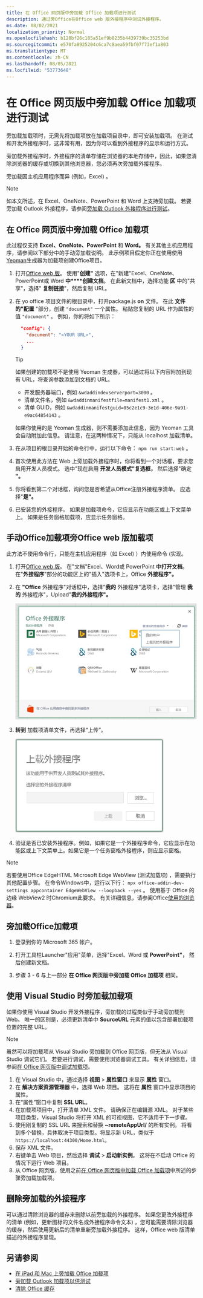 ```yaml
---
title: 在 Office 网页版中旁加载 Office 加载项进行测试
description: 通过旁Office在Office web 版外接程序中测试外接程序。
ms.date: 08/02/2021
localization_priority: Normal
ms.openlocfilehash: b128bf26c185a51ef9b8235b4439739bc35253bd
ms.sourcegitcommit: e570fa8925204c6ca7c8aea59fbf07f73ef1a803
ms.translationtype: MT
ms.contentlocale: zh-CN
ms.lasthandoff: 08/05/2021
ms.locfileid: "53773648"
---
```

# <a name="sideload-office-add-ins-in-office-on-the-web-for-testing"></a>在 Office 网页版中旁加载 Office 加载项进行测试

旁加载加载项时，无需先将加载项放在加载项目录中，即可安装加载项。 在测试和开发外接程序时，这非常有用，因为你可以看到外接程序的显示和运行方式。

旁加载外接程序时，外接程序的清单存储在浏览器的本地存储中，因此，如果您清除浏览器的缓存或切换到其他浏览器，您必须再次旁加载外接程序。

旁加载因主机应用程序而异 (例如，Excel) 。

> [!NOTE]
> 如本文所述，在 Excel、OneNote、PowerPoint 和 Word 上支持旁加载。 若要旁加载 Outlook 外接程序，请参阅[旁加载 Outlook 外接程序进行测试](../outlook/sideload-outlook-add-ins-for-testing.md)。

## <a name="sideload-an-office-add-in-in-office-on-the-web"></a>在 Office 网页版中旁加载 Office 加载项

此过程仅支持 **Excel、OneNote、PowerPoint** 和 **Word。**  有关其他主机应用程序，请参阅以下部分中的手动旁加载说明。 此示例项目假定你正在使用使用[Yeoman](https://github.com/OfficeDev/generator-office)生成器为加载项创建Office项目。

1. 打开[Office web 版](https://office.live.com/)。 使用"**创建"** 选项，在"新建"Excel、OneNote、PowerPoint或 Word **中****创建文档**。 在此新文档中，选择功能 **区** 中的"共享"，选择" **复制链接**"，然后复制 URL。

1. 在 yo office 项目文件的根目录中，打开package.js **on** 文件。 在此 **文件的"配置** "部分，创建 `"document"` 一个属性。 粘贴您复制的 URL 作为属性的值 `"document"` 。 例如，你的将如下所示：

    ```json
      "config": {
        "document": "<YOUR URL>",
        ...
      }
    ```

    > [!TIP]
    > 如果创建的加载项不是使用 Yeoman 生成器，可以通过将以下内容附加到现有 URL，将查询参数添加到文档的 URL。
    >
    > - 开发服务器端口，例如 `&wdaddindevserverport=3000` 。
    > - 清单文件名，例如 `&wdaddinmanifestfile=manifest1.xml` 。
    > - 清单 GUID，例如 `&wdaddinmanifestguid=05c2e1c9-3e1d-406e-9a91-e9ac64854143` 。
    >
    > 如果你使用的是 Yeoman 生成器，则不需要添加此信息，因为 Yeoman 工具会自动附加此信息。
    > 请注意，在这两种情况下，只能从 localhost 加载清单。

1. 在从项目的根目录开始的命令行中，运行以下命令： `npm run start:web` 。

1. 首次使用此方法在 Web 上旁加载外接程序时，你将看到一个对话框，要求您启用开发人员模式。 选中"现在启用 **开发人员模式"复选框，** 然后选择"确定 **"。**

1. 你将看到第二个对话框，询问您是否希望从Office注册外接程序清单。 应选择"**是"。**

1. 已安装您的外接程序。 如果是加载项命令，它应显示在功能区或上下文菜单上。 如果是任务窗格加载项，应显示任务窗格。

## <a name="sideload-an-office-add-in-in-office-on-the-web-manually"></a>手动Office加载项旁Office web 版加载项

此方法不使用命令行，只能在主机应用程序（如 Excel) ）内使用命令 (实现。

1. 打开[Office web 版](https://office.live.com/)。 在"文档"Excel、Word或 PowerPoint **中打开文档**。  在"**外接程序**"部分的功能区上的"插入"选项卡上，Office **外接程序"。**

1. 在 **"Office** 外接程序"对话框中，选择"**我的** 外接程序"选项卡，选择"管理 **我的** 外接程序"，Upload"**我的外接程序"。**

    ![the Office Add-ins dialog with a drop-down in the upper right reading "Manage my add-ins" and a drop-down below it with the option "Upload My Add-in".](../images/office-add-ins-my-account.png)

1. **转到** 加载项清单文件，再选择“上传”。

    ![带浏览、上载和取消按钮的上载外接程序对话框。](../images/upload-add-in.png)

1. 验证是否已安装外接程序。例如，如果它是一个外接程序命令，它应显示在功能区或上下文菜单上。如果它是一个任务窗格外接程序，则应显示窗格。

> [!NOTE]
> 若要使用Office EdgeHTML Microsoft Edge WebView (测试加载项) ，需要执行其他配置步骤。 在命令Windows中，运行以下行： `npx office-addin-dev-settings appcontainer EdgeWebView --loopback --yes` 。 使用基于 Office 的边缘 WebView2 时Chromium此要求。 有关详细信息，请参阅Office[使用的浏览器](../concepts/browsers-used-by-office-web-add-ins.md)。

## <a name="sideload-an-office-add-in"></a>旁加载Office加载项

1. 登录到你的 Microsoft 365 帐户。

1. 打开工具栏Launcher"应用"菜单，选择"Excel、Word 或 **PowerPoint"，** 然后创建新文档。

1. 步骤 3 - 6 与上一部分 **在 Office 网页版中旁加载 Office 加载项** 相同。

## <a name="sideload-an-add-in-when-using-visual-studio"></a>使用 Visual Studio 时旁加载加载项

如果你使用 Visual Studio 开发外接程序，旁加载的过程类似于手动旁加载到 Web。 唯一的区别是，必须更新清单中 **SourceURL** 元素的值以包含部署加载项位置的完整 URL。

> [!NOTE]
> 虽然可以将加载项从 Visual Studio 旁加载到 Office 网页版，但无法从 Visual Studio 调试它们。 若要进行调试，需要使用浏览器调试工具。 有关详细信息，请参阅[在 Office 网页版中调试加载项](debug-add-ins-in-office-online.md)。

1. 在 Visual Studio 中，通过选择 **视图** > **属性窗口** 来显示 **属性** 窗口。
1. 在 **解决方案资源管理器** 中，选择 Web 项目。 这将在 **属性** 窗口中显示项目的属性。
1. 在“属性”窗口中复制 **SSL URL**。
1. 在加载项项目中，打开清单 XML 文件。 请确保正在编辑源 XML。 对于某些项目类型，Visual Studio 将打开 XML 的可视视图，它不适用于下一步骤。
1. 使用刚复制的 SSL URL 来搜索和替换 **~remoteAppUrl/** 的所有实例。 将看到多个替换，具体取决于项目类型。将显示新 URL，类似于 `https://localhost:44300/Home.html`。
1. 保存 XML 文件。
1. 右键单击 Web 项目，然后选择 **调试** > **启动新实例**。 这将在不启动 Office 的情况下运行 Web 项目。
1. 从 Office 网页版，使用之前[在 Office 网页版中加载 Office 加载项](#sideload-an-office-add-in-in-office-on-the-web)中所述的步骤旁加载加载项。

## <a name="remove-a-sideloaded-add-in"></a>删除旁加载的外接程序

可以通过清除浏览器的缓存来删除以前旁加载的外接程序。 如果您更改外接程序的清单 (例如，更新图标的文件名或外接程序命令文本) ，您可能需要清除浏览器的缓存，然后使用更新后的清单重新旁加载外接程序。 这样，Office web 版清单描述的外接程序呈现。

## <a name="see-also"></a>另请参阅

- [在 iPad 和 Mac 上旁加载 Office 加载项](sideload-an-office-add-in-on-ipad-and-mac.md)
- [旁加载 Outlook 加载项以供测试](../outlook/sideload-outlook-add-ins-for-testing.md)
- [清除 Office 缓存](clear-cache.md)
